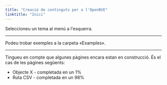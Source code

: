 ```yaml
---
title: "Creació de continguts per a l'OpenBVE"
linktitle: "Inici"
---
```


Seleccioneu un tema al menú a l'esquerra.

---

Podeu trobar exemples a la carpeta «Examples».

---

Tingueu en compte que algunes pàgines encara estan en construcció. És el cas de les pàgines següents:

- Objecte X - completada en un 1%
- Ruta CSV - completada en un 98%